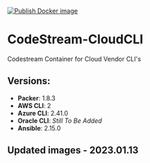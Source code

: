 [![Publish Docker image](https://github.com/techlotse/codestream-cloudcli/actions/workflows/docker-publish.yml/badge.svg)](https://github.com/techlotse/codestream-cloudcli/actions/workflows/docker-publish.yml)
# CodeStream-CloudCLI

Codestream Container for Cloud Vendor CLI's

## Versions:
- **Packer**: 1.8.3
- **AWS CLI**: 2
- **Azure CLI**: 2.41.0
- **Oracle CLI**: _Still To Be Added_
- **Ansible**: 2.15.0

## Updated images - 2023.01.13
